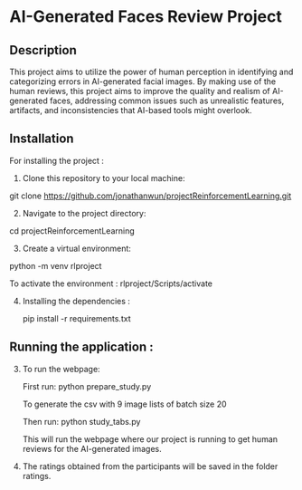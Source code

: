 # AI-Generated Faces Review Project
## Description

This project aims to utilize the power of human perception in identifying and categorizing errors in AI-generated facial images. By making use of the human reviews, this project aims to improve the quality and realism of AI-generated faces, addressing common issues such as unrealistic features, artifacts, and inconsistencies that AI-based tools might overlook.

## Installation

For installing the project :

1. Clone this repository to your local machine:

git clone https://github.com/jonathanwun/projectReinforcementLearning.git

2. Navigate to the project directory:

cd projectReinforcementLearning

3. Create a virtual environment:
   
python -m venv rlproject 

To activate the environment : rlproject/Scripts/activate

4. Installing the dependencies :

   pip install -r requirements.txt

## Running the application :

3. To run the webpage:
   
   First run: python prepare_study.py

   To generate the csv with 9 image lists of batch size 20

   Then run: python study_tabs.py
    
   This will run the webpage where our project is running to get human reviews for the AI-generated images.

4. The ratings obtained from the participants will be saved in the folder ratings.




   
